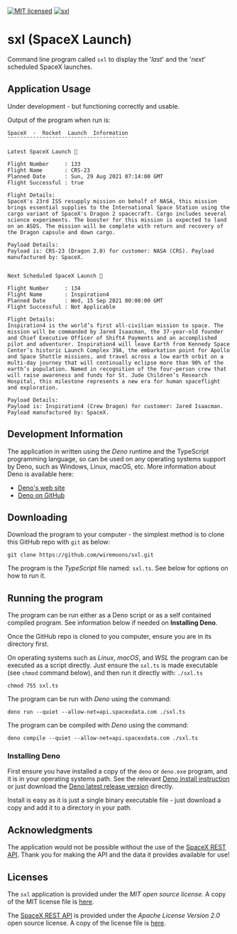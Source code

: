 [![MIT licensed](https://img.shields.io/badge/license-MIT-blue.svg)](https://raw.githubusercontent.com/hyperium/hyper/master/LICENSE)
[![sxl](https://github.com/wiremoons/sxl/actions/workflows/sxl-build-deno.yml/badge.svg?branch=main)](https://github.com/wiremoons/sxl/actions/workflows/sxl-build-deno.yml)

# sxl (SpaceX Launch)

Command line program called `sxl` to display the '_last_' and the '_next_'
scheduled SpaceX launches.

## Application Usage

Under development - but functioning correctly and usable.

Output of the program when run is:

```console
SpaceX  -  Rocket  Launch  Information
¯¯¯¯¯¯¯¯¯¯¯¯¯¯¯¯¯¯¯¯¯¯¯¯¯¯¯¯¯¯¯¯¯¯¯¯¯¯

Latest SpaceX Launch 🚀

Flight Number     : 133
Flight Name       : CRS-23
Planned Date      : Sun, 29 Aug 2021 07:14:00 GMT
Flight Successful : true

Flight Details:
SpaceX's 23rd ISS resupply mission on behalf of NASA, this mission brings essential supplies to the International Space Station using the cargo variant of SpaceX's Dragon 2 spacecraft. Cargo includes several science experiments. The booster for this mission is expected to land on an ASDS. The mission will be complete with return and recovery of the Dragon capsule and down cargo.

Payload Details:
Payload is: CRS-23 (Dragon 2.0) for customer: NASA (CRS). Payload manufactured by: SpaceX.


Next Scheduled SpaceX Launch 🚀

Flight Number     : 134
Flight Name       : Inspiration4
Planned Date      : Wed, 15 Sep 2021 00:00:00 GMT
Flight Successful : Not Applicable

Flight Details:
Inspiration4 is the world’s first all-civilian mission to space. The mission will be commanded by Jared Isaacman, the 37-year-old founder and Chief Executive Officer of Shift4 Payments and an accomplished pilot and adventurer. Inspiration4 will leave Earth from Kennedy Space Center’s historic Launch Complex 39A, the embarkation point for Apollo and Space Shuttle missions, and travel across a low earth orbit on a multi-day journey that will continually eclipse more than 90% of the earth’s population. Named in recognition of the four-person crew that will raise awareness and funds for St. Jude Children’s Research Hospital, this milestone represents a new era for human spaceflight and exploration.

Payload Details:
Payload is: Inspiration4 (Crew Dragon) for customer: Jared Isaacman. Payload manufactured by: SpaceX.
```

## Development Information

The application in written using the _Deno_ runtime and the TypeScript
programming language, so can be used on any operating systems support by Deno,
such as Windows, Linux, macOS, etc. More information about Deno is available
here:

- [Deno's web site](https://deno.land/)
- [Deno on GitHub](https://github.com/denoland)

## Downloading

Download the program to your computer - the simplest method is to clone this
GitHub repo with `git` as below:

```console
git clone https://github.com/wiremoons/sxl.git
```

The program is the _TypeScript_ file named: `sxl.ts`. See below for options on
how to run it.

## Running the program

The program can be run either as a Deno script or as a self contained compiled
program. See information below if needed on **Installing Deno**.

Once the GitHub repo is cloned to you computer, ensure you are in its directory
first.

On operating systems such as _Linux_, _macOS_, and _WSL_ the program can be
executed as a script directly. Just ensure the `sxl.ts` is made executable (see
`chmod` command below), and then run it directly with: `./sxl.ts`

```console
chmod 755 sxl.ts
```

The program can be run with _Deno_ using the command:

```console
deno run --quiet --allow-net=api.spacexdata.com ./sxl.ts
```

The program can be compiled with _Deno_ using the command:

```console
deno compile --quiet --allow-net=api.spacexdata.com ./sxl.ts
```

### Installing Deno

First ensure you have installed a copy of the `deno` or `deno.exe` program, and
it is in your operating systems path. See the relevant
[Deno install instruction](https://github.com/denoland/deno_install) or just
download the
[Deno latest release version](https://github.com/denoland/deno/releases)
directly.

Install is easy as it is just a single binary executable file - just download a
copy and add it to a directory in your path.

## Acknowledgments

The application would not be possible without the use of the
[SpaceX REST API](https://github.com/r-spacex/SpaceX-API). Thank you for making
the API and the data it provides available for use!

## Licenses

The `sxl` application is provided under the _MIT open source license_. A copy of
the MIT license file is [here](./LICENSE).

The [SpaceX REST API](https://github.com/r-spacex/SpaceX-API) is provided under
the _Apache License Version 2.0_ open source license. A copy of the license file
is [here](https://github.com/r-spacex/SpaceX-API/blob/master/LICENSE).
